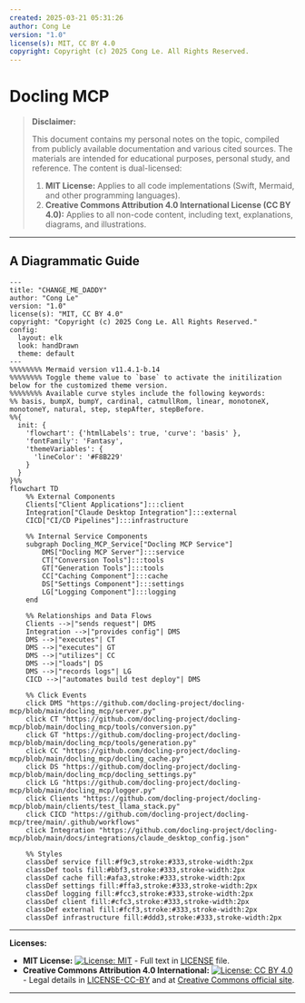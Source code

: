 ```yaml
---
created: 2025-03-21 05:31:26
author: Cong Le
version: "1.0"
license(s): MIT, CC BY 4.0
copyright: Copyright (c) 2025 Cong Le. All Rights Reserved.
---
```




# Docling MCP
> **Disclaimer:**
>
> This document contains my personal notes on the topic,
> compiled from publicly available documentation and various cited sources.
> The materials are intended for educational purposes, personal study, and reference.
> The content is dual-licensed:
> 1. **MIT License:** Applies to all code implementations (Swift, Mermaid, and other programming languages).
> 2. **Creative Commons Attribution 4.0 International License (CC BY 4.0):** Applies to all non-code content, including text, explanations, diagrams, and illustrations.
---


## A Diagrammatic Guide 



```mermaid
---
title: "CHANGE_ME_DADDY"
author: "Cong Le"
version: "1.0"
license(s): "MIT, CC BY 4.0"
copyright: "Copyright (c) 2025 Cong Le. All Rights Reserved."
config:
  layout: elk
  look: handDrawn
  theme: default
---
%%%%%%%% Mermaid version v11.4.1-b.14
%%%%%%%% Toggle theme value to `base` to activate the initilization below for the customized theme version.
%%%%%%%% Available curve styles include the following keywords:
%% basis, bumpX, bumpY, cardinal, catmullRom, linear, monotoneX, monotoneY, natural, step, stepAfter, stepBefore.
%%{
  init: {
    'flowchart': {'htmlLabels': true, 'curve': 'basis' },
    'fontFamily': 'Fantasy',
    'themeVariables': {
      'lineColor': '#F8B229'
    }
  }
}%%
flowchart TD
    %% External Components
    Clients["Client Applications"]:::client
    Integration["Claude Desktop Integration"]:::external
    CICD["CI/CD Pipelines"]:::infrastructure

    %% Internal Service Components
    subgraph Docling_MCP_Service["Docling MCP Service"]
        DMS["Docling MCP Server"]:::service
        CT["Conversion Tools"]:::tools
        GT["Generation Tools"]:::tools
        CC["Caching Component"]:::cache
        DS["Settings Component"]:::settings
        LG["Logging Component"]:::logging
    end

    %% Relationships and Data Flows
    Clients -->|"sends request"| DMS
    Integration -->|"provides config"| DMS
    DMS -->|"executes"| CT
    DMS -->|"executes"| GT
    DMS -->|"utilizes"| CC
    DMS -->|"loads"| DS
    DMS -->|"records logs"| LG
    CICD -->|"automates build test deploy"| DMS

    %% Click Events
    click DMS "https://github.com/docling-project/docling-mcp/blob/main/docling_mcp/server.py"
    click CT "https://github.com/docling-project/docling-mcp/blob/main/docling_mcp/tools/conversion.py"
    click GT "https://github.com/docling-project/docling-mcp/blob/main/docling_mcp/tools/generation.py"
    click CC "https://github.com/docling-project/docling-mcp/blob/main/docling_mcp/docling_cache.py"
    click DS "https://github.com/docling-project/docling-mcp/blob/main/docling_mcp/docling_settings.py"
    click LG "https://github.com/docling-project/docling-mcp/blob/main/docling_mcp/logger.py"
    click Clients "https://github.com/docling-project/docling-mcp/blob/main/clients/test_llama_stack.py"
    click CICD "https://github.com/docling-project/docling-mcp/tree/main/.github/workflows"
    click Integration "https://github.com/docling-project/docling-mcp/blob/main/docs/integrations/claude_desktop_config.json"

    %% Styles
    classDef service fill:#f9c3,stroke:#333,stroke-width:2px
    classDef tools fill:#bbf3,stroke:#333,stroke-width:2px
    classDef cache fill:#afa3,stroke:#333,stroke-width:2px
    classDef settings fill:#ffa3,stroke:#333,stroke-width:2px
    classDef logging fill:#fcc3,stroke:#333,stroke-width:2px
    classDef client fill:#cfc3,stroke:#333,stroke-width:2px
    classDef external fill:#fcf3,stroke:#333,stroke-width:2px
    classDef infrastructure fill:#ddd3,stroke:#333,stroke-width:2px

```



---
**Licenses:**

- **MIT License:**  [![License: MIT](https://img.shields.io/badge/License-MIT-yellow.svg)](LICENSE) - Full text in [LICENSE](LICENSE) file.
- **Creative Commons Attribution 4.0 International:** [![License: CC BY 4.0](https://licensebuttons.net/l/by/4.0/88x31.png)](LICENSE-CC-BY) - Legal details in [LICENSE-CC-BY](LICENSE-CC-BY) and at [Creative Commons official site](http://creativecommons.org/licenses/by/4.0/).

---